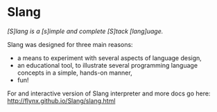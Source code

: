 # Slang

_[S]lang is a [s]imple and complete [S]tack [lang]uage._

Slang was designed for three main reasons:
  - a means to experiment with several aspects of language design,
  - an educational tool, to illustrate several programming language concepts in a simple, hands-on manner,
  - fun!


For and interactive version of Slang interpreter and more docs go here:
http://flynx.github.io/Slang/slang.html
